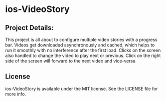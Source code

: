 # ios-VideoStory

## Project Details:
This project is all about to configure multiple video stories with a progress bar. Videos get downloaded asynchronously and cached, which helps to run it smoothly with no interference after the first load. Clicks on the screen also handled to change the video to play next or previous. Click on the right side of the screen will forward to the next video and vice-versa. 


## License

ios-VideoStory is available under the MIT license. See the LICENSE file for more info.
